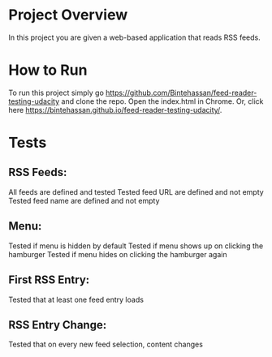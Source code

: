 # Project Overview
In this project you are given a web-based application that reads RSS feeds. 

# How to Run
To run this project simply go https://github.com/Bintehassan/feed-reader-testing-udacity and clone the repo. Open the index.html in Chrome. Or, click here  https://bintehassan.github.io/feed-reader-testing-udacity/.

# Tests
## RSS Feeds:
All feeds are defined and tested
Tested feed URL are defined and not empty
Tested feed name are defined and not empty

## Menu:
Tested if menu is hidden by default
Tested if menu shows up on clicking the hamburger 
Tested if menu hides on clicking the hamburger again

## First RSS Entry:
Tested that at least one feed entry loads

## RSS Entry Change:
Tested that on every new feed selection, content changes
